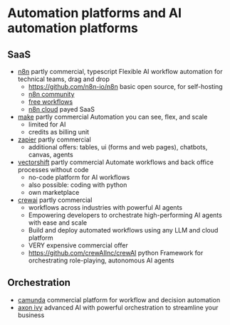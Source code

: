 # Automation platforms and AI automation platforms

## SaaS

* [n8n](https://n8n.io/) partly commercial, typescript
  Flexible AI workflow automation for technical teams, drag and drop
  + https://github.com/n8n-io/n8n basic open source, for self-hosting
  + [n8n community](https://community.n8n.io/top?period=daily)
  + [free workflows](https://n8n.io/workflows/)
  + [n8n cloud](https://aanno.app.n8n.cloud) payed SaaS
* [make](https://www.make.com/en) partly commercial
  Automation you can see, flex, and scale
  + limited for AI
  + credits as billing unit
* [zapier](https://zapier.com/) partly commercial
  - additional offers: tables, ui (forms and web pages), chatbots, canvas, agents
* [vectorshift](https://vectorshift.ai/) partly commercial
  Automate workflows and back office processes without code
  + no-code platform for AI workflows
  + also possible: coding with python
  + own marketplace
* [crewai](https://www.crewai.com/) partly commercial
  + workflows across industries with powerful AI agents
  + Empowering developers to orchestrate high-performing AI agents with ease and scale
  + Build and deploy automated workflows using any LLM and cloud platform
  + VERY expensive commercial offer
  + https://github.com/crewAIInc/crewAI python
    Framework for orchestrating role-playing, autonomous AI agents

## Orchestration

* [camunda](https://camunda.com/de/)
  commercial platform for workflow and decision automation
* [axon ivy](https://www.axonivy.com/de/)
  advanced AI with powerful orchestration to streamline your business
